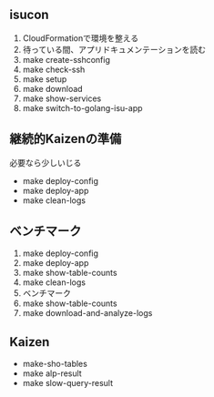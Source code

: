 ## isucon

1. CloudFormationで環境を整える
2. 待っている間、アプリドキュメンテーションを読む
3. make create-sshconfig
4. make check-ssh
5. make setup
6. make download
8. make show-services
9. make switch-to-golang-isu-app

## 継続的Kaizenの準備

必要なら少しいじる

- make deploy-config
- make deploy-app
- make clean-logs

## ベンチマーク

1. make deploy-config
2. make deploy-app
3. make show-table-counts
4. make clean-logs
5. ベンチマーク
6. make show-table-counts
7. make download-and-analyze-logs

## Kaizen

- make-sho-tables
- make alp-result
- make slow-query-result
